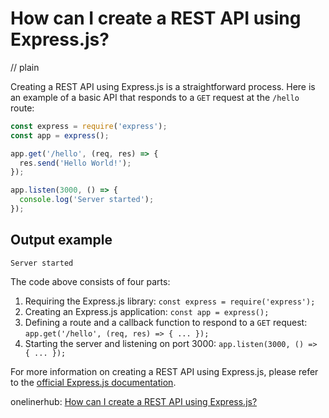 # How can I create a REST API using Express.js?
// plain

Creating a REST API using Express.js is a straightforward process. Here is an example of a basic API that responds to a `GET` request at the `/hello` route:

```javascript
const express = require('express');
const app = express();

app.get('/hello', (req, res) => {
  res.send('Hello World!');
});

app.listen(3000, () => {
  console.log('Server started');
});
```

## Output example

```
Server started
```

The code above consists of four parts:
1. Requiring the Express.js library: `const express = require('express');`
2. Creating an Express.js application: `const app = express();`
3. Defining a route and a callback function to respond to a `GET` request: `app.get('/hello', (req, res) => { ... });`
4. Starting the server and listening on port 3000: `app.listen(3000, () => { ... });`

For more information on creating a REST API using Express.js, please refer to the [official Express.js documentation](https://expressjs.com/en/guide/routing.html).

onelinerhub: [How can I create a REST API using Express.js?](https://onelinerhub.com/expressjs/how-can-i-create-a-rest-api-using-express-js)
